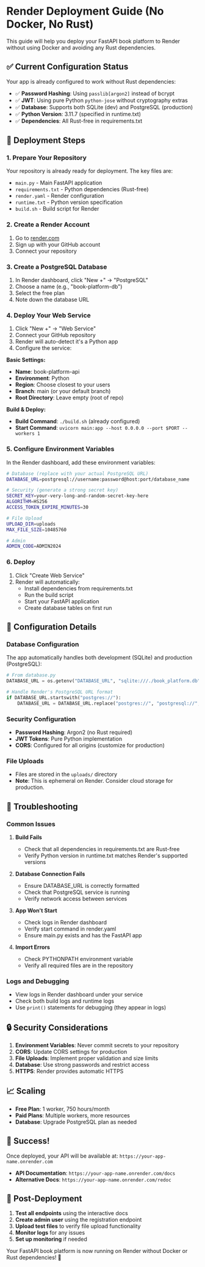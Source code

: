 # Render Deployment Guide (No Docker, No Rust)

This guide will help you deploy your FastAPI book platform to Render without using Docker and avoiding any Rust dependencies.

## ✅ Current Configuration Status

Your app is already configured to work without Rust dependencies:

- ✅ **Password Hashing**: Using `passlib[argon2]` instead of bcrypt
- ✅ **JWT**: Using pure Python `python-jose` without cryptography extras
- ✅ **Database**: Supports both SQLite (dev) and PostgreSQL (production)
- ✅ **Python Version**: 3.11.7 (specified in runtime.txt)
- ✅ **Dependencies**: All Rust-free in requirements.txt

## 🚀 Deployment Steps

### 1. Prepare Your Repository

Your repository is already ready for deployment. The key files are:

- `main.py` - Main FastAPI application
- `requirements.txt` - Python dependencies (Rust-free)
- `render.yaml` - Render configuration
- `runtime.txt` - Python version specification
- `build.sh` - Build script for Render

### 2. Create a Render Account

1. Go to [render.com](https://render.com)
2. Sign up with your GitHub account
3. Connect your repository

### 3. Create a PostgreSQL Database

1. In Render dashboard, click "New +" → "PostgreSQL"
2. Choose a name (e.g., "book-platform-db")
3. Select the free plan
4. Note down the database URL

### 4. Deploy Your Web Service

1. Click "New +" → "Web Service"
2. Connect your GitHub repository
3. Render will auto-detect it's a Python app
4. Configure the service:

**Basic Settings:**
- **Name**: book-platform-api
- **Environment**: Python
- **Region**: Choose closest to your users
- **Branch**: main (or your default branch)
- **Root Directory**: Leave empty (root of repo)

**Build & Deploy:**
- **Build Command**: `./build.sh` (already configured)
- **Start Command**: `uvicorn main:app --host 0.0.0.0 --port $PORT --workers 1`

### 5. Configure Environment Variables

In the Render dashboard, add these environment variables:

```bash
# Database (replace with your actual PostgreSQL URL)
DATABASE_URL=postgresql://username:password@host:port/database_name

# Security (generate a strong secret key)
SECRET_KEY=your-very-long-and-random-secret-key-here
ALGORITHM=HS256
ACCESS_TOKEN_EXPIRE_MINUTES=30

# File Upload
UPLOAD_DIR=uploads
MAX_FILE_SIZE=10485760

# Admin
ADMIN_CODE=ADMIN2024
```

### 6. Deploy

1. Click "Create Web Service"
2. Render will automatically:
   - Install dependencies from requirements.txt
   - Run the build script
   - Start your FastAPI application
   - Create database tables on first run

## 🔧 Configuration Details

### Database Configuration

The app automatically handles both development (SQLite) and production (PostgreSQL):

```python
# From database.py
DATABASE_URL = os.getenv("DATABASE_URL", "sqlite:///./book_platform.db")

# Handle Render's PostgreSQL URL format
if DATABASE_URL.startswith("postgres://"):
    DATABASE_URL = DATABASE_URL.replace("postgres://", "postgresql://", 1)
```

### Security Configuration

- **Password Hashing**: Argon2 (no Rust required)
- **JWT Tokens**: Pure Python implementation
- **CORS**: Configured for all origins (customize for production)

### File Uploads

- Files are stored in the `uploads/` directory
- **Note**: This is ephemeral on Render. Consider cloud storage for production.

## 🐛 Troubleshooting

### Common Issues

1. **Build Fails**
   - Check that all dependencies in requirements.txt are Rust-free
   - Verify Python version in runtime.txt matches Render's supported versions

2. **Database Connection Fails**
   - Ensure DATABASE_URL is correctly formatted
   - Check that PostgreSQL service is running
   - Verify network access between services

3. **App Won't Start**
   - Check logs in Render dashboard
   - Verify start command in render.yaml
   - Ensure main.py exists and has the FastAPI app

4. **Import Errors**
   - Check PYTHONPATH environment variable
   - Verify all required files are in the repository

### Logs and Debugging

- View logs in Render dashboard under your service
- Check both build logs and runtime logs
- Use `print()` statements for debugging (they appear in logs)

## 🔒 Security Considerations

1. **Environment Variables**: Never commit secrets to your repository
2. **CORS**: Update CORS settings for production
3. **File Uploads**: Implement proper validation and size limits
4. **Database**: Use strong passwords and restrict access
5. **HTTPS**: Render provides automatic HTTPS

## 📈 Scaling

- **Free Plan**: 1 worker, 750 hours/month
- **Paid Plans**: Multiple workers, more resources
- **Database**: Upgrade PostgreSQL plan as needed

## 🎉 Success!

Once deployed, your API will be available at:
`https://your-app-name.onrender.com`

- **API Documentation**: `https://your-app-name.onrender.com/docs`
- **Alternative Docs**: `https://your-app-name.onrender.com/redoc`

## 📝 Post-Deployment

1. **Test all endpoints** using the interactive docs
2. **Create admin user** using the registration endpoint
3. **Upload test files** to verify file upload functionality
4. **Monitor logs** for any issues
5. **Set up monitoring** if needed

Your FastAPI book platform is now running on Render without Docker or Rust dependencies! 🚀 